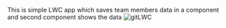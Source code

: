 This is simple LWC app which saves team members data in a component and second component shows the data
![gitLWC](https://user-images.githubusercontent.com/40228706/192323253-021ec8aa-1285-45de-8f00-def783f8f3e9.png)
